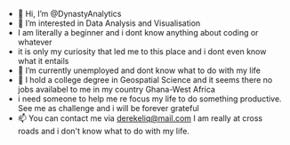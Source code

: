- 👋 Hi, I’m @DynastyAnalytics
- 👀 I’m interested in Data Analysis and Visualisation
- I am literally a beginner and i dont know anything about coding or whatever
- it is only my curiosity that led me to this place and i dont even know what it entails
- 🌱 I’m currently unemployed and dont know what to do with my life
- 💞️ I hold a college degree in Geospatial Science and it seems there no jobs availabel to me in my country Ghana-West Africa
- i need someone to help me re focus my life to do something productive. See me as challenge and i will be forever grateful
- 📫 You can contact me via derekeliq@mail.com I am really at cross roads and i don't know what to do with my life.

<!---
DynastyAnalytics/DynastyAnalytics is a ✨ special ✨ repository because its `README.md` (this file) appears on your GitHub profile.
You can click the Preview link to take a look at your changes.
--->
